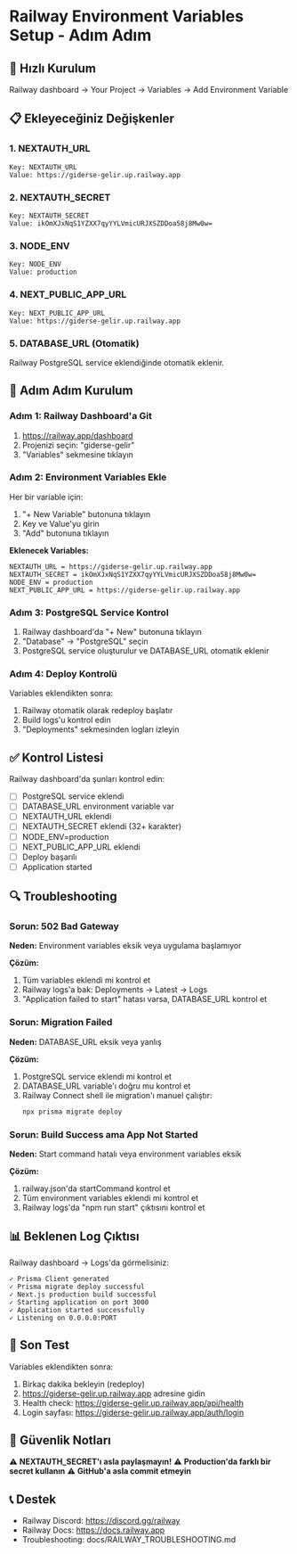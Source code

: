# Railway Environment Variables Setup - Adım Adım

## 🚀 Hızlı Kurulum

Railway dashboard → Your Project → Variables → Add Environment Variable

## 📋 Ekleyeceğiniz Değişkenler

### 1. NEXTAUTH_URL

```
Key: NEXTAUTH_URL
Value: https://giderse-gelir.up.railway.app
```

### 2. NEXTAUTH_SECRET

```
Key: NEXTAUTH_SECRET
Value: ikOmXJxNqS1YZXX7qyYYLVmicURJXSZDDoa58j8Mw0w=
```

### 3. NODE_ENV

```
Key: NODE_ENV
Value: production
```

### 4. NEXT_PUBLIC_APP_URL

```
Key: NEXT_PUBLIC_APP_URL
Value: https://giderse-gelir.up.railway.app
```

### 5. DATABASE_URL (Otomatik)

Railway PostgreSQL service eklendiğinde otomatik eklenir.

## 📝 Adım Adım Kurulum

### Adım 1: Railway Dashboard'a Git

1. https://railway.app/dashboard
2. Projenizi seçin: "giderse-gelir"
3. "Variables" sekmesine tıklayın

### Adım 2: Environment Variables Ekle

Her bir variable için:

1. "+ New Variable" butonuna tıklayın
2. Key ve Value'yu girin
3. "Add" butonuna tıklayın

**Eklenecek Variables:**

```
NEXTAUTH_URL = https://giderse-gelir.up.railway.app
NEXTAUTH_SECRET = ikOmXJxNqS1YZXX7qyYYLVmicURJXSZDDoa58j8Mw0w=
NODE_ENV = production
NEXT_PUBLIC_APP_URL = https://giderse-gelir.up.railway.app
```

### Adım 3: PostgreSQL Service Kontrol

1. Railway dashboard'da "+ New" butonuna tıklayın
2. "Database" → "PostgreSQL" seçin
3. PostgreSQL service oluşturulur ve DATABASE_URL otomatik eklenir

### Adım 4: Deploy Kontrolü

Variables eklendikten sonra:

1. Railway otomatik olarak redeploy başlatır
2. Build logs'u kontrol edin
3. "Deployments" sekmesinden logları izleyin

## ✅ Kontrol Listesi

Railway dashboard'da şunları kontrol edin:

- [ ] PostgreSQL service eklendi
- [ ] DATABASE_URL environment variable var
- [ ] NEXTAUTH_URL eklendi
- [ ] NEXTAUTH_SECRET eklendi (32+ karakter)
- [ ] NODE_ENV=production
- [ ] NEXT_PUBLIC_APP_URL eklendi
- [ ] Deploy başarılı
- [ ] Application started

## 🔍 Troubleshooting

### Sorun: 502 Bad Gateway

**Neden:** Environment variables eksik veya uygulama başlamıyor

**Çözüm:**

1. Tüm variables eklendi mi kontrol et
2. Railway logs'a bak: Deployments → Latest → Logs
3. "Application failed to start" hatası varsa, DATABASE_URL kontrol et

### Sorun: Migration Failed

**Neden:** DATABASE_URL eksik veya yanlış

**Çözüm:**

1. PostgreSQL service eklendi mi kontrol et
2. DATABASE_URL variable'ı doğru mu kontrol et
3. Railway Connect shell ile migration'ı manuel çalıştır:
   ```bash
   npx prisma migrate deploy
   ```

### Sorun: Build Success ama App Not Started

**Neden:** Start command hatalı veya environment variables eksik

**Çözüm:**

1. railway.json'da startCommand kontrol et
2. Tüm environment variables eklendi mi kontrol et
3. Railway logs'da "npm run start" çıktısını kontrol et

## 📊 Beklenen Log Çıktısı

Railway dashboard → Logs'da görmelisiniz:

```
✓ Prisma Client generated
✓ Prisma migrate deploy successful
✓ Next.js production build successful
✓ Starting application on port 3000
✓ Application started successfully
✓ Listening on 0.0.0.0:PORT
```

## 🎯 Son Test

Variables eklendikten sonra:

1. Birkaç dakika bekleyin (redeploy)
2. https://giderse-gelir.up.railway.app adresine gidin
3. Health check: https://giderse-gelir.up.railway.app/api/health
4. Login sayfası: https://giderse-gelir.up.railway.app/auth/login

## 🔐 Güvenlik Notları

⚠️ **NEXTAUTH_SECRET'ı asla paylaşmayın!**
⚠️ **Production'da farklı bir secret kullanın**
⚠️ **GitHub'a asla commit etmeyin**

## 📞 Destek

- Railway Discord: https://discord.gg/railway
- Railway Docs: https://docs.railway.app
- Troubleshooting: docs/RAILWAY_TROUBLESHOOTING.md
